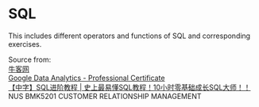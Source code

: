 # SQL
This includes different operators and functions of SQL and corresponding exercises.

Source from:   
[牛客网](https://www.nowcoder.com/exam/oj?page=1&tab=SQL%E7%AF%87&topicId=199)  
[Google Data Analytics - Professional Certificate](https://www.coursera.org/professional-certificates/google-data-analytics?utm_source=gg&utm_medium=sem&utm_campaign=15-GoogleDataAnalytics-ROW&utm_content=B2C&campaignid=12566515400&adgroupid=117869292885&device=c&keyword=data%20analyst%20career&matchtype=b&network=g&devicemodel=&adpostion=&creativeid=507290840762&hide_mobile_promo&gclid=Cj0KCQiA1NebBhDDARIsAANiDD1T1AhHJubw9UitC_KDfVqWBc52ezbo5vaf5SSFDhWuHT4eeBQXF7QaAr_qEALw_wcB)  
[【中字】SQL进阶教程 | 史上最易懂SQL教程！10小时零基础成长SQL大师！！](https://www.bilibili.com/video/BV1UE41147KC/?spm_id_from=333.337.search-card.all.click&vd_source=04978458acbb39d5a9dfe458be69a225)  
NUS BMK5201 CUSTOMER RELATIONSHIP MANAGEMENT  
